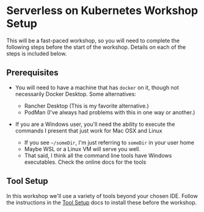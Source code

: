# Serverless on Kubernetes Workshop Setup

This will be a fast-paced workshop, so you will need to complete the following steps 
before the start of the workshop. Details on each of the steps is included below.

## Prerequisites

- You will need to have a machine that has `docker` on it, though not necessarily Docker Desktop. Some alternatives:
  - Rancher Desktop (This is my favorite alternative.)
  - PodMan (I've always had problems with this in one way or another.)
  
- If you are a Windows user, you'll need the ability to execute the commands I present that just work 
  for Mac OSX and Linux
  - If you see `~/someDir`, I'm just referring to `someDir` in your user home  
  - Maybe WSL or a Linux VM will serve you well.
  - That said, I think all the command line tools have Windows executables. Check the online docs for the tools


## Tool Setup
In this workshop we'll use a variety of tools beyond your chosen IDE. Follow the instructions in the 
[Tool Setup](tool_setup.md) docs to install these before the workshop.
